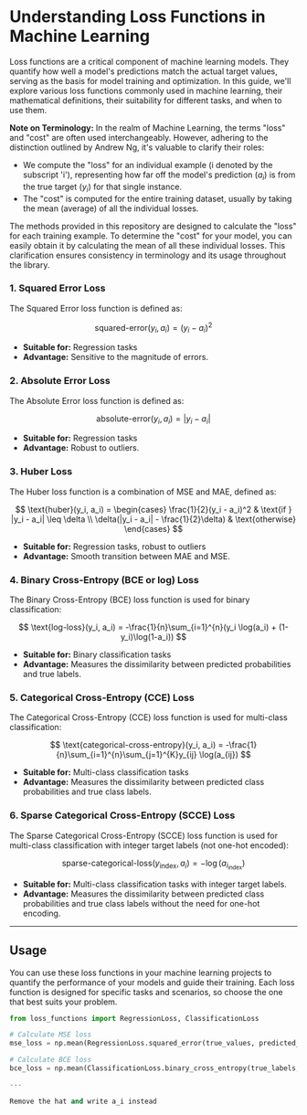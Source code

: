 # Understanding Loss Functions in Machine Learning

Loss functions are a critical component of machine learning models. They quantify how well a model's predictions match the actual target values, serving as the basis for model training and optimization. In this guide, we'll explore various loss functions commonly used in machine learning, their mathematical definitions, their suitability for different tasks, and when to use them. 

**Note on Terminology:**
In the realm of Machine Learning, the terms "loss" and "cost" are often used interchangeably. However, adhering to the distinction outlined by Andrew Ng, it's valuable to clarify their roles: 

- We compute the "loss" for an individual example (i denoted by the subscript 'i'), representing how far off the model's prediction ($a_i$) is from the true target ($y_i$) for that single instance.
- The "cost" is computed for the entire training dataset, usually by taking the mean (average) of all the individual losses.

The methods provided in this repository are designed to calculate the "loss" for each training example. To determine the "cost" for your model, you can easily obtain it by calculating the mean of all these individual losses. This clarification ensures consistency in terminology and its usage throughout the library.


### 1. Squared Error Loss

The Squared Error loss function is defined as:

$$ \text{squared-error}(y_i, a_i) = (y_i - a_i)^2 $$

- **Suitable for:** Regression tasks
- **Advantage:** Sensitive to the magnitude of errors.

### 2. Absolute Error Loss

The Absolute Error loss function is defined as:

$$ \text{absolute-error}(y_i, a_i) = |y_i - a_i| $$

- **Suitable for:** Regression tasks
- **Advantage:** Robust to outliers.

### 3. Huber Loss

The Huber loss function is a combination of MSE and MAE, defined as:

$$ \text{huber}(y_i, a_i) = \begin{cases} 
\frac{1}{2}(y_i - a_i)^2 & \text{if } |y_i - a_i| \leq \delta \\
\delta(|y_i - a_i| - \frac{1}{2}\delta) & \text{otherwise}
\end{cases} $$

- **Suitable for:** Regression tasks, robust to outliers
- **Advantage:** Smooth transition between MAE and MSE.

### 4. Binary Cross-Entropy (BCE or log) Loss

The Binary Cross-Entropy (BCE) loss function is used for binary classification:

$$ \text{log-loss}(y_i, a_i) = -\frac{1}{n}\sum_{i=1}^{n}(y_i \log(a_i) + (1-y_i)\log(1-a_i)) $$

- **Suitable for:** Binary classification tasks
- **Advantage:** Measures the dissimilarity between predicted probabilities and true labels.

### 5. Categorical Cross-Entropy (CCE) Loss

The Categorical Cross-Entropy (CCE) loss function is used for multi-class classification:

$$ \text{categorical-cross-entropy}(y_i, a_i) = -\frac{1}{n}\sum_{i=1}^{n}\sum_{j=1}^{K}y_{ij} \log(a_{ij}) $$

- **Suitable for:** Multi-class classification tasks
- **Advantage:** Measures the dissimilarity between predicted class probabilities and true class labels.

### 6. Sparse Categorical Cross-Entropy (SCCE) Loss

The Sparse Categorical Cross-Entropy (SCCE) loss function is used for multi-class classification with integer target labels (not one-hot encoded):

$$ \text{sparse-categorical-loss}(y_{\text{index}}, a_i) = -\log(a_{i_{\text{index}}}) $$

- **Suitable for:** Multi-class classification tasks with integer target labels.
- **Advantage:** Measures the dissimilarity between predicted class probabilities and true class labels without the need for one-hot encoding.

---

## Usage

You can use these loss functions in your machine learning projects to quantify the performance of your models and guide their training. Each loss function is designed for specific tasks and scenarios, so choose the one that best suits your problem.

```python
from loss_functions import RegressionLoss, ClassificationLoss

# Calculate MSE loss
mse_loss = np.mean(RegressionLoss.squared_error(true_values, predicted_values))

# Calculate BCE loss
bce_loss = np.mean(ClassificationLoss.binary_cross_entropy(true_labels, predicted_probs))

---

Remove the hat and write a_i instead
